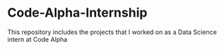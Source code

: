# Code-Alpha-Internship

This repository includes the projects that I worked on as a Data Science intern at Code Alpha
